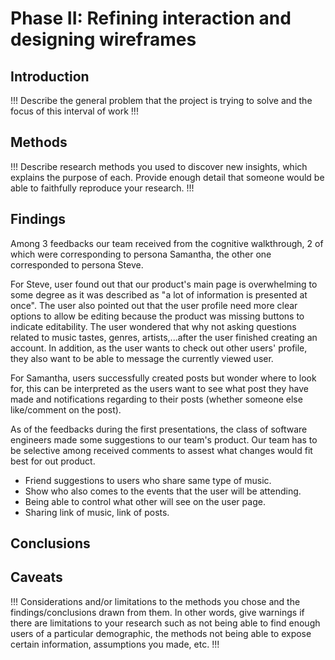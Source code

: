 # Phase II: Refining interaction and designing wireframes

## Introduction

!!! Describe the general problem that the project is trying to solve and the focus of this interval of work !!!

## Methods

!!! Describe research methods you used to discover new insights, which explains the purpose of each. Provide enough detail that someone would be able to faithfully reproduce your research. !!!

## Findings

Among 3 feedbacks our team received from the cognitive walkthrough, 2 of which were corresponding to persona Samantha, the other one corresponded to persona Steve.

For Steve, user found out that our product's main page is overwhelming to some degree as it was described as "a lot of information is presented at once". The user also pointed out that the user profile need more clear options to allow be editing because the product was missing buttons to indicate editability. The user wondered that why not asking questions related to music tastes, genres, artists,...after the user finished creating an account. In addition, as the user wants to check out other users' profile, they also want to be able to message the currently viewed user.

For Samantha, users successfully created posts but wonder where to look for, this can be interpreted as the users want to see what post they have made and notifications regarding to their posts (whether someone else like/comment on the post).

As of the feedbacks during the first presentations, the class of software engineers made some suggestions to our team's product. Our team has to be selective among received comments to assest what changes would fit best for out product.
* Friend suggestions to users who share same type of music.
* Show who also comes to the events that the user will be attending. 
* Being able to control what other will see on the user page.
* Sharing link of music, link of posts.
## Conclusions


## Caveats

!!! Considerations and/or limitations to the methods you chose and the findings/conclusions drawn from them. In other words, give warnings if there are limitations to your research such as not being able to find enough users of a particular demographic, the methods not being able to expose certain information, assumptions you made, etc. !!!
